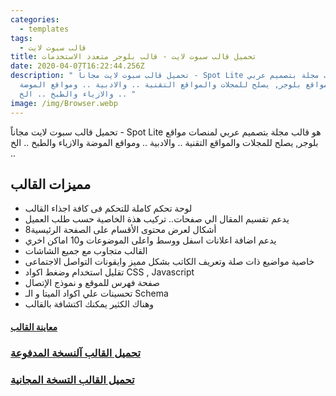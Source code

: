 ```yaml
---
categories:
  - templates
tags:
  - قالب سبوت لايت
title: تحميل قالب سبوت لايت - قالب بلوجر متعدد الاستخدمات
date: 2020-04-07T16:22:44.256Z
description: " تحميل قالب سبوت لايت مجاناً - Spot Lite هو قالب مجلة بتصميم عربي
  لمنصات مواقع بلوجر, يصلح للمجلات والمواقع التقنية .. والادبية .. ومواقع الموضة
  والازياء والطبخ .. الخ .. "
image: /img/Browser.webp
---
```

 تحميل قالب سبوت لايت مجاناً - Spot Lite هو قالب مجلة بتصميم عربي لمنصات مواقع بلوجر, يصلح للمجلات والمواقع التقنية .. والادبية .. ومواقع الموضة والازياء والطبخ .. الخ .. 

<!--StartFragment-->

## مميزات القالب

* لوحة تحكم كاملة للتحكم فى كافة اجذاء القالب
* يدعم تقسيم المقال الي صفحات.. تركيب هذة الخاصية حسب طلب العميل
* 8أشكال لعرض محتوى الأقسام على الصفحة الرئيسية
* يدعم اضافة اعلانات اسفل ووسط واعلى الموضوعات و10 اماكن اخري
* القالب متجاوب مع جميع الشاشات
* خاصية مواضيع ذات صلة وتعريف الكاتب بشكل مميز وايقونات التواصل الاجتماعى
* تقليل استخدام وضغط اكواد CSS , Javascript
* صفحة فهرس للموقع و نموذج الإتصال
* تحسينات علي اكواد الميتا و الـ Schema
* وهناك الكثير يمكنك اكتشافة بالقالب

#### [معاينة القالب](https://spotlight-templatee.blogspot.com/)

### [تحميل القالب آلنسخة المدفوعة ](https://khamsat.com/programming/blogger/1037920-%D9%82%D8%A7%D9%84%D8%A8-%D8%B3%D8%A8%D9%88%D8%AA-%D9%84%D8%A7%D9%8A%D8%AA-%D9%82%D8%A7%D9%84%D8%A8-%D8%A8%D9%84%D9%88%D8%AC%D8%B1-%D9%85%D8%AA%D8%B9%D8%AF%D8%AF-%D8%A7%D9%84%D8%A7%D8%B3%D8%AA%D8%AE%D8%AF%D9%85%D8%A7%D8%AA-%D9%88-%D9%85%D8%AA%D8%AC%D8%A7%D9%88%D8%A8-%D9%88%D8%B3%D8%B1%D9%8A%D8%B9?r=60576)

### [  تحميل القالب التسخة المجانية](https://drive.google.com/file/d/1FnOstzd4pDCvtN5d6X14eld3mWT0tYnB/view?fbclid=IwAR3LpK1eQ0w7VFKqji6PbDQddWP9jU0IvbufOQVLwuw9Ev-qC-oZdMKHBlk)

<!--EndFragment-->